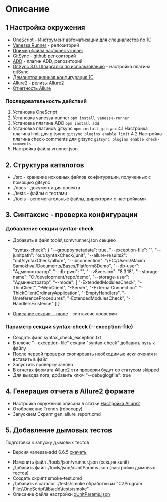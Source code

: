 # Описание 

## 1 Настройка окружения

* [OneScript](https://oscript.io/) - Инструмент автоматизации для специалистов по 1С
* [Vanessa Runner](https://github.com/vanessa-opensource/vanessa-runner) - репозиторий
* [Пример файла настроек vrunner](https://github.com/vanessa-opensource/vanessa-runner/blob/develop/examples/example.env.json)
* [GitSync](https://github.com/oscript-library/gitsync) - github репозиторий 
* [ADD](https://github.com/vanessa-opensource/add) - плагин ADD, репозиторий
* [GitSync 3.0. Шпаргалка по использованию](https://infostart.ru/1c/articles/1157400/) - настройка плагина gitSync
* [Демонстрационная конфигурация 1С](https://its.1c.ru/db/metod8dev/content/5028/hdoc)
* [Allure2](https://github.com/allure-framework/allure2/releases) - релизы Allure2
* [Отчетность Allure](https://infostart.ru/1c/articles/1010127/)
  

### Последовательность действий

1. Установка OneScript
2. Установка vanessa-runner `opm install vanessa-runner`
3. Установка плагина ADD `opm install add`
4. Установка плагинов gitsync `opm install gitsync`
   4.1 Настройка плагина limit для gitsync `gitsync plugins enable limit`
   4.2 Настройка плагина check-comments для gitsync `gitsync plugins enable check-comments`
5. Настройка файла vrunner.json

## 2. Структура каталогов

* ./src - хранение исходных файлов конфигурации, полученных с помощью gitsync
* ./docs - документация проекта
* ./tests - файлы с тестами
* ./tools - вспомогательные файлы, директории с настройками

## 3. Синтаксис - проверка конфигурации

### Добавление секции syntax-check 

 * Добавить в файл tools\json\vrunner.json секцию 
 
   "syntax-check": {
        "--groupbymetadata": true,
        "--exception-file": "",
        "--junitpath": "out/syntaxCheck/junit",
        "--allure-results2": "out/syntaxCheck/allure",
        "--ibconnection": "/FC:/Users/Maxim Samokhval/Documents/Bases/Platform8Demo",
        "--db-user": "Администратор",
        "--db-pwd": "",
        "--v8version": "8.3.18",
        "--storage-name": "C:/development/repo/demo",
        "--storage-user": "Администратор",
        "--mode": [
            "-ExtendedModulesCheck",
            "-ThinClient",
            "-WebClient",
            "-Server",
            "-ExternalConnection",
            "-ThickClientOrdinaryApplication",
            "-EmptyHandlers",
            "-UnreferenceProcedures",
            "-ExtendedModulesCheck",
            "-HandlersExistence"
        ]
    }

* [Описание секции --mode](https://yellow-erp.com/help/1cv8/zif3_checkconfig/?lang=ru) - синтаксис проверки

### Параметр секции syntax-check (--exception-file)

* Создать файл syntax_check_exception.txt
* В ключе "--exception-file" секции "syntax-check" добавить путь к файлу
* После первой проверки скопировать необходимые исключения и вставить в файл
* Запустить проверку заново
* В отчетах формата Allure2 эти проверки будут со статусом skipped
* Для вывода лога, добавить ключ "--debuglogfile": true
  
## 4. Генерация отчета в Allure2 формате

* Настройка окружения описана в статье [Настройка Allure2](https://infostart.ru/1c/articles/1010127/)
* Отображение Trends (robocopy)
* Запускаем Скрипт gen_allure_report.cmd

## 5. Добавление дымовых тестов

Подготовка к запуску дымовых тестов 
- Версия vanessa-add 6.6.5 [скачать](https://github.com/vanessa-opensource/add/releases/tag/v6.6.5)

* Изменить файл ./tools/json/vrunner.json (секция xunit)
* Добавить файл ./tools/json/xUnitParams.json (настройки дымовых тестов)
* Создать скрипт smoke-test.cmd
* Добавить в каталог ./tests/smoke обработки из "C:\Program Files\OneScript\lib\add\tests\smoke"
* Описание файла настройки [xUnitParams.json](https://github.com/vanessa-opensource/add/tree/master/tests/smoke#%D0%94%D1%8B%D0%BC%D0%BE%D0%B2%D1%8B%D0%B5-%D1%82%D0%B5%D1%81%D1%82%D1%8B-%D0%BE%D1%82%D0%BA%D1%80%D1%8B%D1%82%D0%B8%D1%8F%D0%B7%D0%B0%D0%BA%D1%80%D1%8B%D1%82%D0%B8%D1%8F-%D1%84%D0%BE%D1%80%D0%BC-%D0%BE%D0%B1%D1%8A%D0%B5%D0%BA%D1%82%D0%BE%D0%B2-%D0%BC%D0%B5%D1%82%D0%B0%D0%B4%D0%B0%D0%BD%D0%BD%D1%8B%D1%85-%D0%B8-%D0%B8%D0%B7%D0%BC%D0%B5%D0%BD%D0%B5%D0%BD%D0%B8%D1%8F-%D0%BC%D0%B5%D1%82%D0%B0%D0%B4%D0%B0%D0%BD%D0%BD%D1%8B%D1%85)